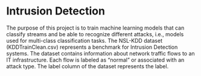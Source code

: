 # **Intrusion Detection**
The purpose of this project is to train machine learning models that can classify streams and be able to recognize different attacks, i.e., models used for multi-class classification tasks.
The NSL-KDD dataset (KDDTrainClean.csv) represents a benchmark for Intrusion Detection systems. The dataset contains information about network traffic flows to an IT infrastructure. Each flow is labeled as “normal” or associated with an attack type. The label column of the dataset represents the label.